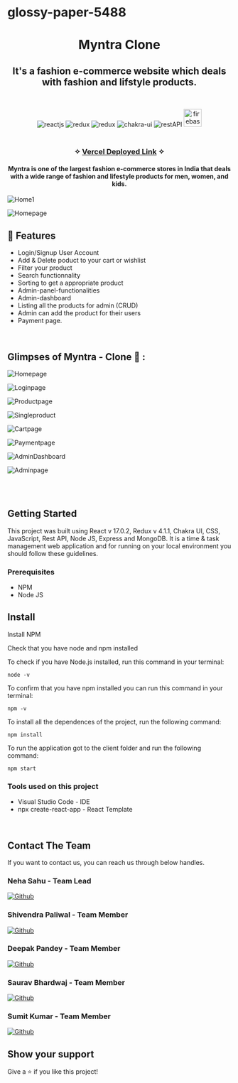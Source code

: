 # glossy-paper-5488

<h1 align="center">Myntra Clone</h1> 

<h2 align="center">It's a fashion e-commerce website which deals with fashion and lifstyle products.</h2>

<br />
<p align="center">
    <img src="https://img.shields.io/badge/React_(17.0.2)-20232A?style=for-the-badge&logo=react&logoColor=61DAFB" alt="reactjs" />
    <img src="https://img.shields.io/badge/Redux_(4.1.1)-593D88?style=for-the-badge&logo=redux&logoColor=white" alt="redux" />
    <img src="https://img.shields.io/badge/React_Router-CA4245?style=for-the-badge&logo=react-router&logoColor=white" alt="redux" />
    <img src="https://img.shields.io/badge/Chakra%20UI-3bc7bd?style=for-the-badge&logo=chakraui&logoColor=white" alt="chakra-ui"/>
    <img src="https://img.shields.io/badge/npm-CB3837?style=for-the-badge&logo=npm&logoColor=white" alt="restAPI"/>
    <img src="https://www.vectorlogo.zone/logos/firebase/firebase-icon.svg" alt="firebase" width="40" height="40"/>
</p>


<h3 align="center"> 
    <br />&#10023;
    <a href="https://frontend-phi-five-95.vercel.app/">Vercel Deployed Link</a>   &#10023; 
  </h3>
  
<h4 align='center' > Myntra is one of the largest fashion e-commerce stores in India that deals with a wide range of fashion and lifestyle products for men, women, and kids. </h4>
  
![Home1](https://github.com/1995Neha18/glossy-paper-5488/assets/113035635/1ab2310b-8f9f-4356-a5c2-15e7c1f725fc) 


<!--    - Homepage
   - Features
   - Navigation bar
   - Project Management
   - Calendar - Event & Schedule
   - Upgrade
   - Checkout
   - Login / Signup -->
   
  
  ![Homepage](https://github.com/1995Neha18/glossy-paper-5488/assets/113035635/94a52ac3-3a0c-4abb-90e0-478b713c801c)

## 🚀 Features
- Login/Signup User Account
- Add & Delete poduct to your cart or wishlist
- Filter your product
- Search functionnality
- Sorting to get a appropriate product
- Admin-panel-functionalities
- Admin-dashboard
- Listing all the products for admin (CRUD)
- Admin can add the product for their users
- Payment page.

<br />

## Glimpses of Myntra - Clone 🙈 :


![Homepage](https://github.com/1995Neha18/glossy-paper-5488/assets/113035635/e8db313c-a478-460b-ba29-cfd0fd1ffbab)

![Loginpage](https://github.com/1995Neha18/glossy-paper-5488/assets/113035635/f8ac6c35-2a25-4968-8150-62545b10409a)

![Productpage](https://github.com/1995Neha18/glossy-paper-5488/assets/113035635/09cacd1f-e08d-4ffd-9bfb-2ffff0ae2df9)
 
![Singleproduct](https://github.com/1995Neha18/glossy-paper-5488/assets/113035635/0a1e6a47-5dfc-4af5-aafd-9fa5ff981656)

![Cartpage](https://github.com/1995Neha18/glossy-paper-5488/assets/113035635/94400461-c18f-4de6-af0a-2a07205dd3ef)

![Paymentpage](https://github.com/1995Neha18/glossy-paper-5488/assets/113035635/f3e4ece3-abf6-4922-a316-f043e126be8f)

![AdminDashboard](https://github.com/1995Neha18/glossy-paper-5488/assets/113035635/91b38fb8-d74c-4dcb-8060-61ca4bea72dc)

![Adminpage](https://github.com/1995Neha18/glossy-paper-5488/assets/113035635/7dea6a8a-b879-49f5-aff2-f004790edc94)





<br />


<!-- ## Demo

[Check here to see the presentation video of this project](https://drive.google.com/file/d/1o6nQyCER_kjk7TDh5xZ2XzbbbjcYb0-9/view?usp=sharing) -->


<br/>

## Getting Started

This project was built using React v 17.0.2, Redux v 4.1.1, Chakra UI, CSS, JavaScript, Rest API, Node JS, Express and MongoDB. It is a time & task management web application and for running on your local environment you should follow these guidelines.


### Prerequisites

- NPM 
- Node JS

## Install

Install NPM

Check that you have node and npm installed

To check if you have Node.js installed, run this command in your terminal:


```
node -v
```

To confirm that you have npm installed you can run this command in your terminal:


```
npm -v
```


To install all the dependences of the project, run the following command:


```
npm install
```


To run the application got to the client folder and run the following command:

```
npm start
```

### Tools used on this project

- Visual Studio Code - IDE
- npx create-react-app - React Template 

<br/>



## Contact The Team

If you want to contact us, you can reach us through below handles.

<h3>Neha Sahu - Team Lead</h3>

[![Github](https://img.shields.io/badge/GitHub-100000?style=for-the-badge&logo=github&logoColor=white)](https://github.com/sapna1309)

<h3>Shivendra Paliwal - Team Member</h3>

[![Github](https://img.shields.io/badge/GitHub-100000?style=for-the-badge&logo=github&logoColor=white)](https://github.com/Shivaay044)

<h3>Deepak Pandey - Team Member</h3>

[![Github](https://img.shields.io/badge/GitHub-100000?style=for-the-badge&logo=github&logoColor=white)](https://github.com/deepak01112002)

<h3>Saurav Bhardwaj - Team Member</h3>

[![Github](https://img.shields.io/badge/GitHub-100000?style=for-the-badge&logo=github&logoColor=white)](https://github.com/SauravBhardwaj1)

<h3>Sumit Kumar - Team Member</h3>

[![Github](https://img.shields.io/badge/GitHub-100000?style=for-the-badge&logo=github&logoColor=white)](https://github.com/sumitkprasad123)




## Show your support

Give a ⭐️ if you like this project!
